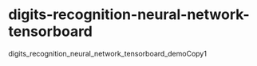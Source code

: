 # digits-recognition-neural-network-tensorboard
digits_recognition_neural_network_tensorboard_demoCopy1
